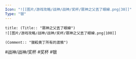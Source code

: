 ```yaml
---
Icon: "![[图片/游戏攻略/战神/战神/奖杯/眾神之父丟了眼線.png|30]]"
Type: "银"
---
```

```ad-common-silver-trophy
title: (Title:: "眾神之父丟了眼線")
![[图片/游戏攻略/战神/战神/奖杯/眾神之父丟了眼線.png|100]]

(Comment:: "獵殺奧丁所有的渡鴉")
```

#战神/战神/奖杯 #奖杯 #银
